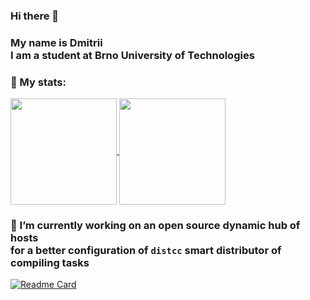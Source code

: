 ### Hi there 👋 <br/>

### My name is Dmitrii<br/>I am a student at Brno University of Technologies</p>

### 🤔 My stats:

<a href="https://github.com/anuraghazra/github-readme-stats">
  <img height=170 align="center" src="https://github-readme-stats.vercel.app/api?username=re-roll&theme=transparent" />
</a>
<a href="https://github.com/anuraghazra/convoychat">
  <img height=170 align="center" src="https://github-readme-streak-stats.herokuapp.com/?user=re-roll&theme=transparent" />
</a>

<p></p>

### 🔭 I’m currently working on an open source dynamic hub of hosts<br/>for a better configuration of `distcc` smart distributor of compiling tasks
[![Readme Card](https://github-readme-stats.vercel.app/api/pin/?username=Cheloved&repo=dist-compile&theme=transparent)](https://github.com/cheloved/dist-compile)

<!--
**re-roll/re-roll** is a ✨ _special_ ✨ repository because its `README.md` (this file) appears on your GitHub profile.

Here are some ideas to get you started:

- 🔭 I’m currently working on ...
- 🌱 I’m currently learning ...
- 👯 I’m looking to collaborate on ...
- 🤔 I’m looking for help with ...
- 💬 Ask me about ...
- 📫 How to reach me: ...
- 😄 Pronouns: ...
- ⚡ Fun fact: ...
-->
